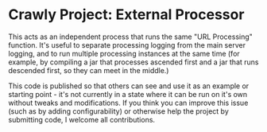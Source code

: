 # Crawly Project: External Processor

This acts as an independent process that runs the same "URL Processing" function. It's useful to separate processing logging from the main server logging, and to run multiple processing instances at the same time (for example, by compiling a jar that processes ascended first and a jar that runs descended first, so they can meet in the middle.)

This code is published so that others can see and use it as an example or starting point - it's not currently in a state where it can be run on it's own without tweaks and modifications. If you think you can improve this issue (such as by adding configurability) or otherwise help the project by submitting code, I welcome all contributions.
